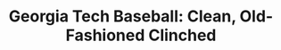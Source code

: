---
layout: post
title: "Georgia Tech Baseball: Clean, Old-Fashioned Clinched"
description: "#13 Georgia Tech takes the season series from the pups..."
permalink: https://www.fromtherumbleseat.com/2019/4/24/18514534/georgia-tech-baseball-clean-old-fashioned-clinched-suntrust-park-thwg
---